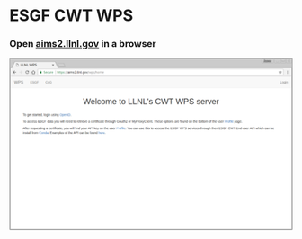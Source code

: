# ESGF CWT WPS
### Open [aims2.llnl.gov](http://aims2.llnl.gov/wps/home) in a browser

![home](/docs/source/images/home.png)
